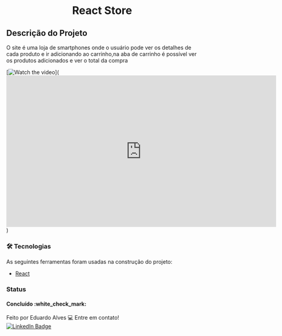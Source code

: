
<h1 align="center">React Store</h1>


## Descrição do Projeto
<p align="left">O site é uma loja de smartphones onde o usuário pode ver os detalhes de cada produto e ir adicionando ao carrinho,na aba de carrinho é possível ver os produtos adicionados e ver o total da compra</p>

[![Watch the video](https://i.imgur.com/vKb2F1B.png)](<iframe src="https://www.linkedin.com/embed/feed/update/urn:li:ugcPost:7009980904555098112?compact=1" height="399" width="710" frameborder="0" allowfullscreen="" title="Publicação incorporada"></iframe>)

### 🛠 Tecnologias

As seguintes ferramentas foram usadas na construção do projeto:

- [React](https://pt-br.reactjs.org/)

### Status

<h4 align="left"> 
	Concluído :white_check_mark:
</h4>

Feito por Eduardo Alves :computer: Entre em contato!<br/>
[![LinkedIn Badge](https://img.shields.io/badge/linkedin-%230077B5.svg?style=for-the-badge&logo=linkedin&logoColor=white)](https://www.linkedin.com/in/deveduardo-alves/)
